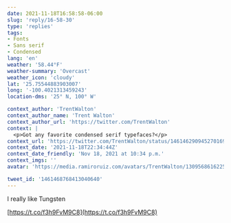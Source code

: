 ```yaml
---
date: 2021-11-18T16:58:58-06:00
slug: 'reply/16-58-30'
type: 'replies'
tags:
- Fonts
- Sans serif
- Condensed
lang: 'en'
weather: '58.44°F'
weather-summary: 'Overcast'
weather_icon: 'cloudy'
lat: '25.75544883903007'
long: '-100.4021313459243'
location-dms: '25° N, 100° W'

context_author: 'TrentWalton'
context_author_name: 'Trent Walton'
context_author_url: 'https://twitter.com/TrentWalton'
context: |
  <p>Got any favorite condensed serif typefaces?</p>
context_url: 'https://twitter.com/TrentWalton/status/1461462909452701698'
context_date: '2021-11-18T22:34:44Z'
context_date_friendly: 'Nov 18, 2021 at 10:34 p.m.'
context_imgs: ''
avatar: 'https://media.ramiroruiz.com/avatars/TrentWalton/1309568616225013764/IkrRfp6u_bigger.jpg'

tweet_id: '1461468768413040640'
---
```

I really like Tungsten 

[https://t.co/f3h9FvM9C8](https://t.co/f3h9FvM9C8)